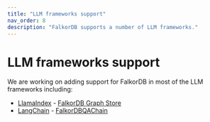 ```yaml
---
title: "LLM frameworks support"
nav_order: 8
description: "FalkorDB supports a number of LLM frameworks."
---
```


# LLM frameworks support

We are working on adding support for FalkorDB in most of the LLM frameworks including:

* [LlamaIndex](https://www.llamaindex.ai/) - [FalkorDB Graph Store](https://gpt-index.readthedocs.io/en/latest/examples/index_structs/knowledge_graph/FalkorDBGraphDemo.html)
* [LangChain](https://www.langchain.com/) - [FalkorDBQAChain](https://python.langchain.com/docs/use_cases/more/graph/graph_falkordb_qa)
